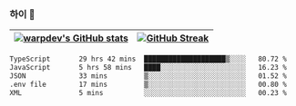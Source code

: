 
### 하이 👋
[![warpdev's GitHub stats](https://github-readme-stats.vercel.app/api?username=warpdev&show_icons=true&theme=vue-dark)](#) |[![GitHub Streak](https://github-readme-streak-stats.herokuapp.com/?user=warpdev&theme=dark)](#)
--- | --- |
<!--START_SECTION:waka-->

```txt
TypeScript       29 hrs 42 mins  ████████████████████▒░░░░   80.72 %
JavaScript       5 hrs 58 mins   ████░░░░░░░░░░░░░░░░░░░░░   16.23 %
JSON             33 mins         ▒░░░░░░░░░░░░░░░░░░░░░░░░   01.52 %
.env file        17 mins         ▒░░░░░░░░░░░░░░░░░░░░░░░░   00.80 %
XML              5 mins          ░░░░░░░░░░░░░░░░░░░░░░░░░   00.23 %
```

<!--END_SECTION:waka-->

<!--
**warpdev/warpdev** is a ✨ _special_ ✨ repository because its `README.md` (this file) appears on your GitHub profile.

Here are some ideas to get you started:

- 🔭 I’m currently working on ...
- 🌱 I’m currently learning ...
- 👯 I’m looking to collaborate on ...
- 🤔 I’m looking for help with ...
- 💬 Ask me about ...
- 📫 How to reach me: ...
- 😄 Pronouns: ...
- ⚡ Fun fact: ...
-->
